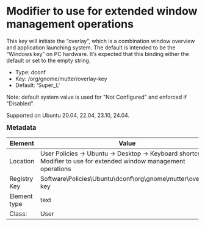 # Modifier to use for extended window management operations

This key will initiate the “overlay”, which is a combination window overview and application launching system.  The default is intended to be the “Windows key” on PC hardware.  It’s expected that this binding either the default or set to the empty string.

- Type: dconf
- Key: /org/gnome/mutter/overlay-key
- Default: 'Super_L'

Note: default system value is used for "Not Configured" and enforced if "Disabled".

Supported on Ubuntu 20.04, 22.04, 23.10, 24.04.



<span style="font-size: larger;">**Metadata**</span>

| Element      | Value            |
| ---          | ---              |
| Location     | User Policies -> Ubuntu -> Desktop -> Keyboard shortcuts -> Modifier to use for extended window management operations    |
| Registry Key | Software\Policies\Ubuntu\dconf\org\gnome\mutter\overlay-key         |
| Element type | text |
| Class:       | User       |
